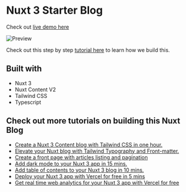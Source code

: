 # Nuxt 3 Starter Blog

Check out [live demo here](https://nuxt-starter-blog.vercel.app/)

![Preview](https://nuxt-starter-blog.vercel.app/public/images/preview.png)

Check out this step by step [tutorial here](https://sgds.app/articles/create-a-nuxt-3-content-blog-with-tailwind-css-in-one-hour) to learn how we build this.

## Built with 
- Nuxt 3
- Nuxt Content V2
- Tailwind CSS
- Typescript

## Check out more tutorials on building this Nuxt Blog
- [Create a Nuxt 3 Content blog with Tailwind CSS in one hour.](https://sgds.app/articles/create-a-nuxt-3-content-blog-with-tailwind-css-in-one-hour)
- [Elevate your Nuxt blog with Tailwind Typography and Front-matter.](https://sgds.app/articles/elevate-your-blog-with-tailwind-typography-and-front-matter)
- [Create a front page with articles listing and pagination ](https://sgds.app/articles/create-a-front-page-with-articles-listing-and-pagination-for-your-blog)
- [Add dark mode to your Nuxt 3 app in 15 mins.](https://sgds.app/articles/add-dark-mode-to-nuxt-3-app-in-15-mins)
- [Add table of contents to your Nuxt 3 blog in 10 mins.](https://sgds.app/articles/add-table-of-contents-to-nuxt-3-blog-in-10-mins)
- [Deploy your Nuxt 3 app with Vercel for free in 5 mins](https://sgds.app/articles/deploy-your-nuxt-3-app-with-vercel-for-free-in-5-mins)
- [Get real time web analytics for your Nuxt 3 app with Vercel for free](https://sgds.app/articles/free-real-time-analytics-with-vercel-for-your-nuxt-3-app)